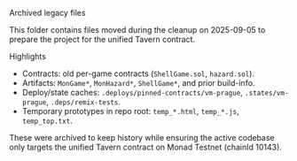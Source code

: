 Archived legacy files

This folder contains files moved during the cleanup on 2025-09-05 to prepare the project for the unified Tavern contract.

Highlights
- Contracts: old per-game contracts (`ShellGame.sol`, `hazard.sol`).
- Artifacts: `MonGame*`, `MonHazard*`, `ShellGame*`, and prior build-info.
- Deploy/state caches: `.deploys/pinned-contracts/vm-prague`, `.states/vm-prague`, `.deps/remix-tests`.
- Temporary prototypes in repo root: `temp_*.html`, `temp_*.js`, `temp_top.txt`.

These were archived to keep history while ensuring the active codebase only targets the unified Tavern contract on Monad Testnet (chainId 10143).

